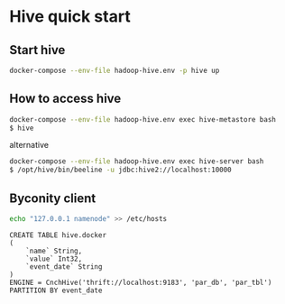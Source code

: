 # Hive quick start

## Start hive
```sh
docker-compose --env-file hadoop-hive.env -p hive up
```

## How to access hive
```sh
docker-compose --env-file hadoop-hive.env exec hive-metastore bash
$ hive
```

alternative
```sh
docker-compose --env-file hadoop-hive.env exec hive-server bash
$ /opt/hive/bin/beeline -u jdbc:hive2://localhost:10000
```

## Byconity client
```sh
echo "127.0.0.1 namenode" >> /etc/hosts
```

```
CREATE TABLE hive.docker
(
    `name` String,
    `value` Int32,
    `event_date` String
)
ENGINE = CnchHive('thrift://localhost:9183', 'par_db', 'par_tbl')
PARTITION BY event_date
```
